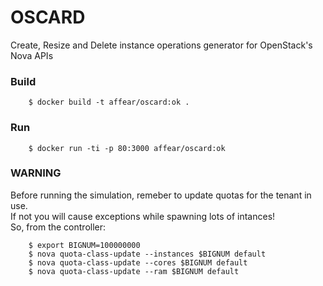 # OSCARD
Create, Resize and Delete instance operations generator for OpenStack's Nova APIs

### Build

```
	$ docker build -t affear/oscard:ok .
```

### Run

```
	$ docker run -ti -p 80:3000 affear/oscard:ok
```

### WARNING
Before running the simulation, remeber to update quotas for the tenant in use.  
If not you will cause exceptions while spawning lots of intances!  
So, from the controller:

```
	$ export BIGNUM=100000000
	$ nova quota-class-update --instances $BIGNUM default
	$ nova quota-class-update --cores $BIGNUM default
	$ nova quota-class-update --ram $BIGNUM default
```